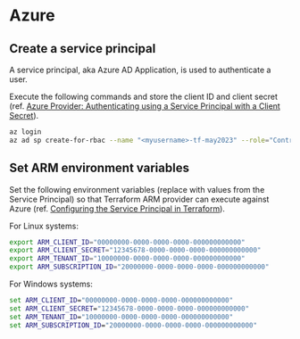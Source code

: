 # Azure

## Create a service principal

A service principal, aka Azure AD Application, is used to authenticate a user.

Execute the following commands and store the client ID and client secret (ref. [Azure Provider: Authenticating using a Service Principal with a Client Secret](https://registry.terraform.io/providers/hashicorp/azurerm/latest/docs/guides/service_principal_client_secret)).

```bash
az login
az ad sp create-for-rbac --name "<myusername>-tf-may2023" --role="Contributor" --scopes="/subscriptions/<subscription_id>"
```

## Set ARM environment variables

Set the following environment variables (replace with values from the Service Principal) so that Terraform ARM provider can execute against Azure (ref. [Configuring the Service Principal in Terraform](https://registry.terraform.io/providers/hashicorp/azurerm/latest/docs/guides/service_principal_client_secret#configuring-the-service-principal-in-terraform)).

For Linux systems:

```bash
export ARM_CLIENT_ID="00000000-0000-0000-0000-000000000000"
export ARM_CLIENT_SECRET="12345678-0000-0000-0000-000000000000"
export ARM_TENANT_ID="10000000-0000-0000-0000-000000000000"
export ARM_SUBSCRIPTION_ID="20000000-0000-0000-0000-000000000000"
```

For Windows systems:

```bat
set ARM_CLIENT_ID="00000000-0000-0000-0000-000000000000"
set ARM_CLIENT_SECRET="12345678-0000-0000-0000-000000000000"
set ARM_TENANT_ID="10000000-0000-0000-0000-000000000000"
set ARM_SUBSCRIPTION_ID="20000000-0000-0000-0000-000000000000"
```

